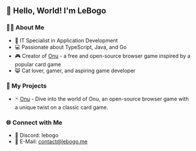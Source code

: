 ## 👋 Hello, World! I'm LeBogo

### 👨‍💻 About Me
- 🌱 IT Specialist in Application Development
- 💻 Passionate about TypeScript, Java, and Go
- 🎮 Creator of [Onu]([https://github.com/LeBogo/Onu](https://github.com/OnuGame)) - a free and open-source browser game inspired by a popular card game
- 😸 Cat lover, gamer, and aspiring game developer

### 🚀 My Projects
- 🃏 [Onu]([https://github.com/LeBogo/Onu](https://github.com/OnuGame)) - Dive into the world of Onu, an open-source browser game with a unique twist on a classic card game.

### 🌐 Connect with Me
- 💬 Discord: lebogo
- 📧 E-Mail: contact@lebogo.me
